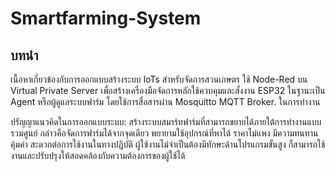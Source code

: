 # Smartfarming-System


## บทนำ
เนื้อหาเกี่ยวข้องกับการออกแบบสร้างระบบ IoTs สำหรับจัดการสวนเกษตร ใช้ Node-Red บน Virtual Private Server เพื่อสร้างเครื่องมือจัดการหลักใช้ควบคุมและสั่งงาน ESP32 ในฐานะเป็น Agent หรือผู้ดูแลระบบฟาร์ม โดยใช้การสื่อสารผ่าน Mosquitto MQTT Broker. ในการทำงาน

ปรัญญาแนวคิดในการออกแบบระบบ:
 สร้างระบบสมาร์ทฟาร์มที่สามารถขยายได้ภายใต้การทำงานแบบรวมศูนย์ กล่าวคือจัดการฟาร์มได้จากจุดเดียว
 พยายามใช้อุปกรณ์ที่หาได้ ราคาไม่แพง มีความทนทาน คุ้มค่า
 สะดวกต่อการใช้งานในทางปฏิบัติ
 ผู้ใช้งานไม่จำเป็นต้องมีทักษะด้านโปรแกรมขั้นสูง ก็สามารถใช้งานและปรับปรุงให้สอดคล้องกับความต้องการของผู้ใช้ได้

 
